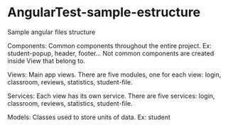 # AngularTest-sample-estructure
Sample angular files structure

Components: Common components throughout the entire project. Ex: student-popup, header, footer... Not common components are created inside View that belong to.

Views: Main app views. There are five modules, one for each view: login, classroom, reviews, statistics, student-file.

Services: Each view has its own service. There are five services: login, classroom, reviews, statistics, student-file.

Models: Classes used to store units of data. Ex: student

